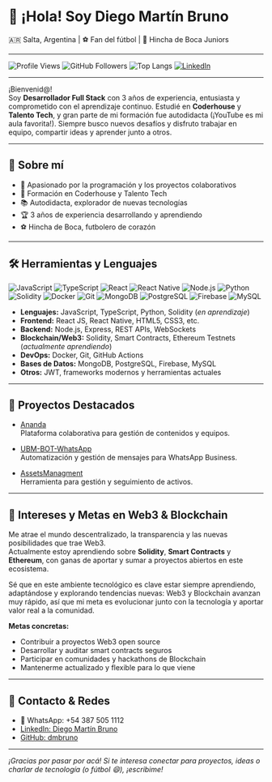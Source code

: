 # 👋 ¡Hola! Soy Diego Martín Bruno

🇦🇷 Salta, Argentina | ⚽ Fan del fútbol | 💙 Hincha de Boca Juniors

---

![Profile Views](https://komarev.com/ghpvc/?username=dmbruno&style=flat-square)
![GitHub Followers](https://img.shields.io/github/followers/dmbruno?style=social)
![Top Langs](https://img.shields.io/github/languages/top/dmbruno/Ananda?style=flat-square)
[![LinkedIn](https://img.shields.io/badge/LinkedIn-blue?logo=linkedin&style=flat-square)](https://www.linkedin.com/in/diego-martin-bruno/)

---

¡Bienvenid@!  
Soy **Desarrollador Full Stack** con 3 años de experiencia, entusiasta y comprometido con el aprendizaje continuo. Estudié en **Coderhouse** y **Talento Tech**, y gran parte de mi formación fue autodidacta (¡YouTube es mi aula favorita!). Siempre busco nuevos desafíos y disfruto trabajar en equipo, compartir ideas y aprender junto a otros.

---

## 🚀 Sobre mí

- 🤝 Apasionado por la programación y los proyectos colaborativos
- 🏫 Formación en Coderhouse y Talento Tech
- 📚 Autodidacta, explorador de nuevas tecnologías
- 🏆 3 años de experiencia desarrollando y aprendiendo
- ⚽ Hincha de Boca, futbolero de corazón

---

## 🛠️ Herramientas y Lenguajes

![JavaScript](https://img.shields.io/badge/JavaScript-F7DF1E?logo=javascript&logoColor=black&style=flat-square)
![TypeScript](https://img.shields.io/badge/TypeScript-3178C6?logo=typescript&logoColor=white&style=flat-square)
![React](https://img.shields.io/badge/React-20232A?logo=react&logoColor=61DAFB&style=flat-square)
![React Native](https://img.shields.io/badge/React_Native-20232A?logo=react&logoColor=61DAFB&style=flat-square)
![Node.js](https://img.shields.io/badge/Node.js-339933?logo=nodedotjs&logoColor=white&style=flat-square)
![Python](https://img.shields.io/badge/Python-3776AB?logo=python&logoColor=white&style=flat-square)
![Solidity](https://img.shields.io/badge/Solidity-363636?logo=solidity&logoColor=white&style=flat-square)
![Docker](https://img.shields.io/badge/Docker-2496ED?logo=docker&logoColor=white&style=flat-square)
![Git](https://img.shields.io/badge/Git-F05032?logo=git&logoColor=white&style=flat-square)
![MongoDB](https://img.shields.io/badge/MongoDB-47A248?logo=mongodb&logoColor=white&style=flat-square)
![PostgreSQL](https://img.shields.io/badge/PostgreSQL-336791?logo=postgresql&logoColor=white&style=flat-square)
![Firebase](https://img.shields.io/badge/Firebase-FFCA28?logo=firebase&logoColor=black&style=flat-square)
![MySQL](https://img.shields.io/badge/MySQL-4479A1?logo=mysql&logoColor=white&style=flat-square)

- **Lenguajes:** JavaScript, TypeScript, Python, Solidity (_en aprendizaje_)
- **Frontend:** React JS, React Native, HTML5, CSS3, etc.
- **Backend:** Node.js, Express, REST APIs, WebSockets
- **Blockchain/Web3:** Solidity, Smart Contracts, Ethereum Testnets (_actualmente aprendiendo_)
- **DevOps:** Docker, Git, GitHub Actions
- **Bases de Datos:** MongoDB, PostgreSQL, Firebase, MySQL
- **Otros:** JWT, frameworks modernos y herramientas actuales

---

## 💼 Proyectos Destacados

- [Ananda](https://github.com/dmbruno/Ananda)  
  Plataforma colaborativa para gestión de contenidos y equipos.

- [UBM-BOT-WhatsApp](https://github.com/dmbruno/UBM-BOT-WhatsApp)  
  Automatización y gestión de mensajes para WhatsApp Business.

- [AssetsManagment](https://github.com/dmbruno/AssetsManagment)  
  Herramienta para gestión y seguimiento de activos.

---

## 🌱 Intereses y Metas en Web3 & Blockchain

Me atrae el mundo descentralizado, la transparencia y las nuevas posibilidades que trae Web3.  
Actualmente estoy aprendiendo sobre **Solidity**, **Smart Contracts** y **Ethereum**, con ganas de aportar y sumar a proyectos abiertos en este ecosistema.

Sé que en este ambiente tecnológico es clave estar siempre aprendiendo, adaptándose y explorando tendencias nuevas: Web3 y Blockchain avanzan muy rápido, así que mi meta es evolucionar junto con la tecnología y aportar valor real a la comunidad.

**Metas concretas:**
- Contribuir a proyectos Web3 open source
- Desarrollar y auditar smart contracts seguros
- Participar en comunidades y hackathons de Blockchain
- Mantenerme actualizado y flexible para lo que viene

---

## 🤝 Contacto & Redes

- 📱 WhatsApp: +54 387 505 1112
- [LinkedIn: Diego Martín Bruno](https://www.linkedin.com/in/diego-martin-bruno/)
- [GitHub: dmbruno](https://github.com/dmbruno)

---

_¡Gracias por pasar por acá! Si te interesa conectar para proyectos, ideas o charlar de tecnología (o fútbol 😄), ¡escribime!_
